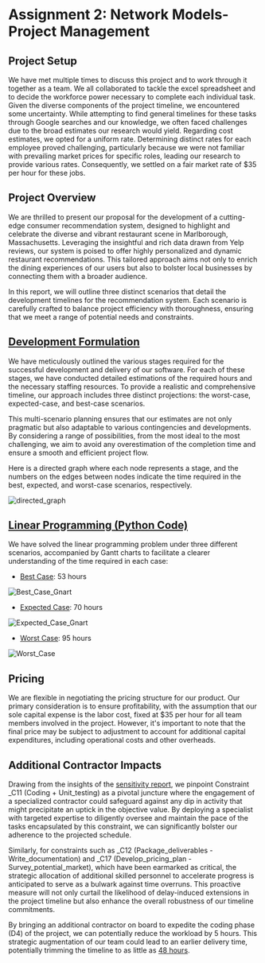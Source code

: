 # Assignment 2: Network Models- Project Management

## Project Setup
We have met multiple times to discuss this project and to work through it together as a team. We all collaborated to tackle the excel spreadsheet and to decide the workforce power necessary to complete each individual task. Given the diverse components of the project timeline, we encountered some uncertainty. While attempting to find general timelines for these tasks through Google searches and our knowledge, we often faced challenges due to the broad estimates our research would yield. Regarding cost estimates, we opted for a uniform rate. Determining distinct rates for each employee proved challenging, particularly because we were not familiar with prevailing market prices for specific roles, leading our research to provide various rates. Consequently, we settled on a fair market rate of $35 per hour for these jobs.
## Project Overview
We are thrilled to present our proposal for the development of a cutting-edge consumer recommendation system, designed to highlight and celebrate the diverse and vibrant restaurant scene in Marlborough, Massachusetts. Leveraging the insightful and rich data drawn from Yelp reviews, our system is poised to offer highly personalized and dynamic restaurant recommendations. This tailored approach aims not only to enrich the dining experiences of our users but also to bolster local businesses by connecting them with a broader audience.

In this report, we will outline three distinct scenarios that detail the development timelines for the recommendation system. Each scenario is carefully crafted to balance project efficiency with thoroughness, ensuring that we meet a range of potential needs and constraints.
## [Development Formulation](https://github.com/mamaOcoder/msds460_proj_management/blob/main/Assignment%202/Project%20Plan%20-%20Sheet1.csv)
We have meticulously outlined the various stages required for the successful development and delivery of our software. For each of these stages, we have conducted detailed estimations of the required hours and the necessary staffing resources. To provide a realistic and comprehensive timeline, our approach includes three distinct projections: the worst-case, expected-case, and best-case scenarios.

This multi-scenario planning ensures that our estimates are not only pragmatic but also adaptable to various contingencies and developments. By considering a range of possibilities, from the most ideal to the most challenging, we aim to avoid any overestimation of the completion time and ensure a smooth and efficient project flow.

Here is a directed graph where each node represents a stage, and the numbers on the edges between nodes indicate the time required in the best, expected, and worst-case scenarios, respectively.

![directed_graph](https://github.com/mamaOcoder/msds460_proj_management/blob/main/Assignment%202/directed%20graph.png)

## [Linear Programming (Python Code)](https://github.com/mamaOcoder/msds460_proj_management/blob/main/Assignment2.py) 
We have solved the linear programming problem under three different scenarios, accompanied by Gantt charts to facilitate a clearer understanding of the time required in each case: 

- [Best Case](https://github.com/mamaOcoder/msds460_proj_management/blob/main/Assignment%202/best_case_solution.txt): 53 hours

![Best_Case_Gnart](https://github.com/mamaOcoder/msds460_proj_management/blob/main/Assignment%202/best_case_gnart.png)

- [Expected Case](https://github.com/mamaOcoder/msds460_proj_management/blob/main/Assignment%202/expected_case_solution.txt): 70 hours
  
![Expected_Case_Gnart](https://github.com/mamaOcoder/msds460_proj_management/blob/main/Assignment%202/expected_case_gnart.png)

- [Worst Case](https://github.com/mamaOcoder/msds460_proj_management/blob/main/Assignment%202/worst_case_solution.txt): 95 hours

![Worst_Case](https://github.com/mamaOcoder/msds460_proj_management/blob/main/Assignment%202/worst_case_gnart.png)

## Pricing 
We are flexible in negotiating the pricing structure for our product. Our primary consideration is to ensure profitability, with the assumption that our sole capital expense is the labor cost, fixed at $35 per hour for all team members involved in the project. However, it's important to note that the final price may be subject to adjustment to account for additional capital expenditures, including operational costs and other overheads.

## Additional Contractor Impacts 
Drawing from the insights of the [sensitivity report](https://github.com/mamaOcoder/msds460_proj_management/blob/main/Assignment%202/sen_report.txt), we pinpoint Constraint _C11 (Coding + Unit_testing) as a pivotal juncture where the engagement of a specialized contractor could safeguard against any dip in activity that might precipitate an uptick in the objective value. By deploying a specialist with targeted expertise to diligently oversee and maintain the pace of the tasks encapsulated by this constraint, we can significantly bolster our adherence to the projected schedule.

Similarly, for constraints such as _C12 (Package_deliverables - Write_documentation) and _C17 (Develop_pricing_plan - Survey_potential_market), which have been earmarked as critical, the strategic allocation of additional skilled personnel to accelerate progress is anticipated to serve as a bulwark against time overruns. This proactive measure will not only curtail the likelihood of delay-induced extensions in the project timeline but also enhance the overall robustness of our timeline commitments.

By bringing an additional contractor on board to expedite the coding phase (D4) of the project, we can potentially reduce the workload by 5 hours. This strategic augmentation of our team could lead to an earlier delivery time, potentially trimming the timeline to as little as [48 hours](https://github.com/mamaOcoder/msds460_proj_management/blob/main/Assignment%202/Additional_Contract_on_Best_Case.txt).
